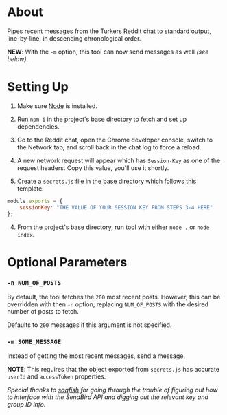 # About

Pipes recent messages from the Turkers Reddit chat to standard output, line-by-line, in descending chronological order.

**NEW**: With the `-m` option, this tool can now send messages as well *(see below)*.

# Setting Up

1. Make sure [Node](https://nodejs.org/en/download/) is installed.

2. Run `npm i` in the project's base directory to fetch and set up dependencies.

3. Go to the Reddit chat, open the Chrome developer console, switch to the Network tab, and scroll back in the chat log to force a reload.

4. A new network request will appear which has `Session-Key` as one of the request headers. Copy this value, you'll use it shortly.

3. Create a `secrets.js` file in the base directory which follows this template:

```js
module.exports = {
    sessionKey: "THE VALUE OF YOUR SESSION KEY FROM STEPS 3-4 HERE"
};
```

4. From the project's base directory, run tool with either `node .` or `node index`.

# Optional Parameters

### `-n NUM_OF_POSTS`

By default, the tool fetches the `200` most recent posts. However, this can be overridden with then `-n` option, replacing `NUM_OF_POSTS` with the desired number of posts to fetch.

Defaults to `200` messages if this argument is not specified.

### `-m SOME_MESSAGE`

Instead of getting the most recent messages, send a message.

**NOTE**: This requires that the object exported from `secrets.js` has accurate `userId` and `accessToken` properties.

*Special thanks to [saqfish](https://www.github.com/saqfish) for going through the trouble of figuring out how to interface with the SendBird API and digging out the relevant key and group ID info.*
